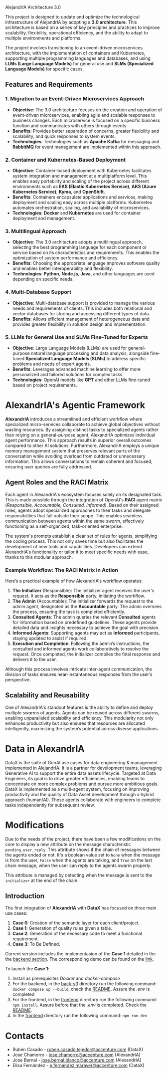   AlejandrIA Architecture 3.0

This project is designed to update and optimize the technological infrastructure of AlejandrIA by adopting a **3.0 architecture**. This architecture is based on a series of key principles and practices to improve scalability, flexibility, operational efficiency, and the ability to adapt to multiple environments and platforms.

The project involves transitioning to an event-driven microservices architecture, with the implementation of containers and Kubernetes, supporting multiple programming languages and databases, and using **LLMs (Large Language Models)** for general use and **SLMs (Specialized Language Models)** for specific cases.

## Features and Requirements

### 1. Migration to an Event-Driven Microservices Approach
- **Objective**: The 3.0 architecture focuses on the creation and operation of event-driven microservices, enabling agile and scalable responses to business changes. Each microservice is focused on a specific business function and communicates with others through events.
- **Benefits**: Provides better separation of concerns, greater flexibility and scalability, and quick responses to system events.
- **Technologies**: Technologies such as **Apache Kafka** for messaging and **RabbitMQ** for event management are implemented within this approach.

### 2. Container and Kubernetes-Based Deployment
- **Objective**: Container-based deployment with Kubernetes facilitates system integration and management at a multiplatform level. This enables easy portability and scaling of the project across different environments such as **EKS (Elastic Kubernetes Service)**, **AKS (Azure Kubernetes Service)**, **Kyma**, and **OpenShift**.
- **Benefits**: Containers encapsulate applications and services, making deployment and scaling easy across multiple platforms. Kubernetes automates orchestration, scaling, and availability of microservices.
- **Technologies**: **Docker** and **Kubernetes** are used for container deployment and management.

### 3. Multilingual Approach
- **Objective**: The 3.0 architecture adopts a multilingual approach, selecting the best programming language for each component or service based on its characteristics and requirements. This enables the optimization of system performance and efficiency.
- **Benefits**: Choosing the appropriate language improves software quality and enables better interoperability and flexibility.
- **Technologies**: **Python**, **Node.js**, **Java**, and other languages are used depending on specific needs.

### 4. Multi-Database Support
- **Objective**: Multi-database support is provided to manage the various needs and requirements of clients. This includes both relational and vector databases for storing and accessing different types of data.
- **Benefits**: Allows efficient management of heterogeneous data and provides greater flexibility in solution design and implementation.

### 5. LLMs for General Use and SLMs Fine-Tuned for Experts
- **Objective**: Large Language Models (LLMs) are used for general-purpose natural language processing and data analysis, alongside fine-tuned **Specialized Language Models (SLMs)** to address specific problems and needs of expert agents.
- **Benefits**: Leverages advanced machine learning to offer more personalized and tailored solutions for complex tasks.
- **Technologies**: OpenAI models like **GPT** and other LLMs fine-tuned based on project requirements.


# AlexandrIA's Agentic Framework

**AlexandrIA** introduces a streamlined and efficient workflow where specialized micro-services collaborate to achieve global objectives without wasting resources. By assigning distinct tasks to specialized agents rather than relying on a general-purpose agent, AlexandrIA optimizes individual agent performance. This approach results in superior overall outcomes compared to other AI solutions. Furthermore, AlexandrIA employs a unique memory management system that preserves relevant parts of the conversation while avoiding overload from outdated or unnecessary information. This allows conversations to remain coherent and focused, ensuring user queries are fully addressed.

## Agent Roles and the **RACI Matrix**

Each agent in AlexandrIA's ecosystem focuses solely on its designated task. This is made possible through the integration of OpenAI's **RACI** agent matrix (*Responsible, Accountable, Consulted, Informed*). Based on their assigned roles, agents adopt specialized approaches to their tasks and delegate responsibilities that fall outside their scope. This enables seamless communication between agents within the same *swarm*, effectively functioning as a self-organized, task-oriented enterprise.

The system's prompts establish a clear set of rules for agents, simplifying the coding process. This not only saves time but also facilitates the development of new tools and capabilities. Developers can extend AlexandrIA's functionality or tailor it to meet specific needs with ease, thanks to this modular approach.

### Example Workflow: The **RACI Matrix in Action**

Here’s a practical example of how AlexandrIA's workflow operates:

1. **The Initializer** (Responsible): The initializer agent receives the user's request. It acts as the **Responsible** party, initiating the workflow.
2. **The Admin** (Accountable): The initializer forwards the request to the admin agent, designated as the **Accountable** party. The admin oversees the process, ensuring the task is completed efficiently.
3. **Consulted Agents**: The admin queries the relevant **Consulted** agents for information based on predefined guidelines. These agents provide detailed data and insights necessary to achieve the goal with precision.
4. **Informed Agents**: Supporting agents may act as **Informed** participants, staying updated to assist if required.
5. **Execution and Completion**: Following the admin’s instructions, the consulted and informed agents work collaboratively to resolve the request. Once completed, the initializer compiles the final response and delivers it to the user.

Although this process involves intricate inter-agent communication, the division of tasks ensures near-instantaneous responses from the user’s perspective.

## Scalability and Reusability

One of AlexandrIA's standout features is the ability to define and deploy multiple *swarms* of agents. Agents can be reused across different swarms, enabling unparalleled scalability and efficiency. This modularity not only enhances productivity but also ensures that resources are allocated intelligently, maximizing the system’s potential across diverse applications.



# Data in AlexandrIA

DataX is the suite of GenAI use cases for data engineering & management implemented in AlejandrIA. It is a partner for development teams, leveraging Generative AI to support the entire data assets lifecycle. Targeted at Data Engineers, its goal is to drive greater efficiencies, enabling teams to concentrate on more complex problems and pursue more ambitious goals. DataX is implemented as a multi-agent system, focusing on improving productivity and the quality of Data Asset development through a hybrid approach (human/AI). These agents collaborate with engineers to complete tasks independently for subsequent review.

# Modifications

Due to the needs of the project, there have been a few modifications on the core to display a new attribute on the message characteristic ``pending_user_reply``. This attribute shows if the chain of messages between the agents ended or not. It's a boolean value set to ``None`` when the message is from the user, ``False`` when the agents are talking, and ``True`` on the last chain message, when the user can reply to the agents swarm properly.

This attribute is managed by detecting when the message is sent to the ``initializer`` at the end of the chain.

## Introduction

The first integration of **AlexandrIA** with **DataX** has focused on three main use cases:

1. **Case 0**: Creation of the semantic layer for each client/project.
2. **Case 1**: Generation of quality rules given a table.
3. **Case 2**: Generation of the necessary code to meet a functional requirement.
4. **Case 3**: To Be Defined.

Current version includes the implementasion of the **Case 1** detailed in the the [backend section](./back-v3/README.md).
The corresponding demo can be found on the [link](https://myoffice.accenture.com/:v:/r/personal/ruben_casado_tejedor_accenture_com/Documents/GenAI/AlejandrIA_DataX_demo.mp4?csf=1&web=1&nav=eyJyZWZlcnJhbEluZm8iOnsicmVmZXJyYWxBcHAiOiJPbmVEcml2ZUZvckJ1c2luZXNzIiwicmVmZXJyYWxBcHBQbGF0Zm9ybSI6IldlYiIsInJlZmVycmFsTW9kZSI6InZpZXciLCJyZWZlcnJhbFZpZXciOiJNeUZpbGVzTGlua0NvcHkifX0&e=OzmcjW).

To launch the **Case 1**:

1. Install as prerequisites *Docker* and *docker-compose*
2. For the backend, in the [back-v3](./back-v3) directory run the following command: `docker compose up --build`, check the [README](./back-v3/README.md). Assure the *.env* is completed
3. For the frontend, in the [frontend](./front) directory run the following command: `npm install`. Assure before that the *.env* is completed. Check the [README](./front/README.md). 
4. In the [frontend](./front) directory run the following command: `npm run dev` 


# Contacts
* Rubén Casado - ruben.casado.tejedor@accenture.com (DataX)
* Jose Chamorro - jose.chamorro@accenture.com (AlexandrIA)
* Jose Bernal - jose.bernal.blanco@accenture.com (AlexandrIA)
* Elisa Fernández - e.fernandez.maraver@accenture.com (DataX)
